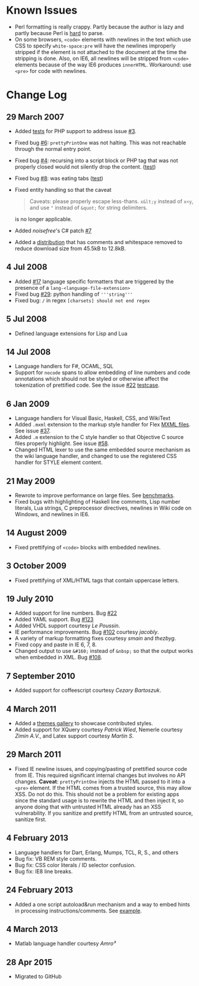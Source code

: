 # Known Issues

 * Perl formatting is really crappy. Partly because the author is lazy and partly
   because Perl is [hard](http://www.perlmonks.org/?node_id=663393) to parse.
 * On some browsers, `<code>` elements with newlines in the text which use CSS
   to specify `white-space:pre` will have the newlines improperly stripped if
   the element is not attached to the document at the time the stripping is done.
   Also, on IE6, all newlines will be stripped from `<code>` elements because
   of the way IE6 produces `innerHTML`. Workaround: use `<pre>` for code with
   newlines.

# Change Log

## 29 March 2007

 * Added [tests](https://rawgit.com/google/code-prettify/master/tests/prettify_test.html#PHP)
   for PHP support to address issue [#3](https://github.com/google/code-prettify/issues/3).
 * Fixed bug [#6](https://github.com/google/code-prettify/issues/6): `prettyPrintOne`
   was not halting. This was not reachable through the normal entry point.
 * Fixed bug [#4](https://github.com/google/code-prettify/issues/4): recursing into a
   script block or PHP tag that was not properly closed would not silently drop the content.
   ([test](https://rawgit.com/google/code-prettify/master/tests/prettify_test.html#issue4))
 * Fixed bug [#8](https://github.com/google/code-prettify/issues/8): was eating tabs
   ([test](https://rawgit.com/google/code-prettify/master/tests/prettify_test.html#issue8))
 * Fixed entity handling so that the caveat

   > Caveats: please properly escape less-thans. `x&lt;y` instead of `x<y`,
   > and use `"` instead of `&quot;` for string delimiters.

   is no longer applicable.
 * Added *noisefree*'s C# patch [#7](https://github.com/google/code-prettify/issues/7)
 * Added a [distribution](http://google-code-prettify.googlecode.com/files/prettify-small.zip)
   that has comments and whitespace removed to reduce download size from 45.5kB
   to 12.8kB.

## 4 Jul 2008

 * Added [#17](https://github.com/google/code-prettify/issues/17) language specific
   formatters that are triggered by the presence of a `lang-<language-file-extension>`
 * Fixed bug [#29](https://github.com/google/code-prettify/issues/29): python
   handling of `'''string'''`
 * Fixed bug: `/` in regex `[charsets] should not end regex`

## 5 Jul 2008

 * Defined language extensions for Lisp and Lua

## 14 Jul 2008

 * Language handlers for F#, OCAML, SQL
 * Support for `nocode` spans to allow embedding of line numbers and code
   annotations which should not be styled or otherwise affect the tokenization
   of prettified code. See the issue [#22](https://github.com/google/code-prettify/issues/22)
   [testcase](https://rawgit.com/google/code-prettify/master/tests/prettify_test.html#issue22).

## 6 Jan 2009

 * Language handlers for Visual Basic, Haskell, CSS, and WikiText
 * Added `.mxml` extension to the markup style handler for
   Flex [MXML files](http://en.wikipedia.org/wiki/MXML).
   See issue [#37](https://github.com/google/code-prettify/issues/37).
 * Added `.m` extension to the C style handler so that Objective C source files
   properly highlight. See issue [#58](https://github.com/google/code-prettify/issues/58).
 * Changed HTML lexer to use the same embedded source mechanism as the wiki
   language handler, and changed to use the registered CSS handler for STYLE
   element content.

## 21 May 2009

 * Rewrote to improve performance on large files.
   See [benchmarks](http://mikesamuel.blogspot.com/2009/05/efficient-parsing-in-javascript.html).
 * Fixed bugs with highlighting of Haskell line comments, Lisp number literals,
   Lua strings, C preprocessor directives, newlines in Wiki code on Windows, and
   newlines in IE6.

## 14 August 2009

 * Fixed prettifying of `<code>` blocks with embedded newlines.

## 3 October 2009

 * Fixed prettifying of XML/HTML tags that contain uppercase letters.

## 19 July 2010

 * Added support for line numbers. Bug [#22](https://github.com/google/code-prettify/issues/22)
 * Added YAML support. Bug [#123](https://github.com/google/code-prettify/issues/123)
 * Added VHDL support courtesy *Le Poussin*.
 * IE performance improvements. Bug [#102](https://github.com/google/code-prettify/issues/102)
   courtesy *jacobly*.
 * A variety of markup formatting fixes courtesy *smain* and *thezbyg*.
 * Fixed copy and paste in IE 6, 7, 8.
 * Changed output to use `&#160;` instead of `&nbsp;` so that the output works
   when embedded in XML. Bug [#108](https://github.com/google/code-prettify/issues/108).

## 7 September 2010

 * Added support for coffeescript courtesy *Cezary Bartoszuk*.

## 4 March 2011

 * Added a [themes gallery](https://rawgit.com/google/code-prettify/master/styles/index.html)
   to showcase contributed styles.
 * Added support for XQuery courtesy *Patrick Wied*, Nemerle courtesy *Zimin A.V.*,
   and Latex support courtesy *Martin S*.

## 29 March 2011

 * Fixed IE newline issues, and copying/pasting of prettified source code from IE.
   This required significant internal changes but involves no API changes.
   **Caveat**: `prettyPrintOne` injects the HTML passed to it into a `<pre>` element.
   If the HTML comes from a trusted source, this may allow XSS. Do not do this.
   This should not be a problem for existing apps since the standard usage is to
   rewrite the HTML and then inject it, so anyone doing that with untrusted HTML
   already has an XSS vulnerability. If you sanitize and prettify HTML from an
   untrusted source, sanitize first.

## 4 February 2013

 * Language handlers for Dart, Erlang, Mumps, TCL, R, S., and others
 * Bug fix: VB REM style comments.
 * Bug fix: CSS color literals / ID selector confusion.
 * Bug fix: IE8 line breaks.

## 24 February 2013

 * Added a one script autoload&run mechanism and a way to embed hints in
   processing instructions/comments. See
   [example](https://rawgit.com/google/code-prettify/master/examples/quine.html).

## 4 March 2013

 * Matlab language handler courtesy *Amro³*

## 28 Apr 2015

 * Migrated to GitHub
